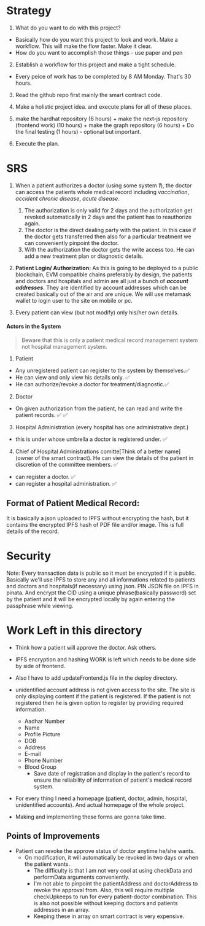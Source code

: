 # Strategy
1. What do you want to do with this project?
 - Basically how do you want this project to look and work. Make a workflow. This will make the flow faster. Make it clear. 
 - How do you want to accomplish those things - use paper and pen

2. Establish a workflow for this project and make a tight schedule.
 - Every peice of work has to be completed by 8 AM Monday. That's 30 hours.

3. Read the github repo first mainly the smart contract code. 

4. Make a holistic project idea. and execute plans for all of these places. 

5. make the hardhat repository (6 hours) + make the next-js repository (frontend work) (10 hours) + make the graph repository (6 hours)  + Do the final testing (1 hours) - optional but important.

6. Execute the plan.

# SRS
1.  When a patient authorizes a doctor (using some system ***1***), the doctor can access the patients whole medical record including *vaccination*, *accident* *chronic disease*, *acute disease*. 
    1.  The authorization is only valid for 2 days and the authorization get revoked automatically in 2 days and the patient has to reauthorize again. 
    2. The doctor is the direct dealing party with the patient. In this case if the doctor gets transferred then also for a particular treatment we can conveniently pinpoint the doctor. 
    3. With the authorization the doctor gets the write access too. He can add a new treatment plan or diagnostic details. 

2. **Patient Login/ Authorization:** As this is going to be deployed to a public blockchain, EVM compatible chains preferably by design, the patients and doctors and hospitals and admin are all just a bunch of ***account addresses***. They are identified by account addresses which can be created basically out of the air and are unique. We will use metamask wallet to login user to the site on mobile or pc. 

3. Every patient can view (but not modify) only his/her own details.


#### Actors in the System 
> Beware that this is only a patient medical record management system not hospital management system. 

1. Patient 
 - Any unregistered patient can register to the system by themselves.✅
 - He can view and only view his details only. ✅
 - He can authorize/revoke a doctor for treatment/diagnostic.✅

2. Doctor
 - On given authorization from the patient, he can read and write the patient records. ✅ ✅

3. Hospital Administration (every hospital has one administrative dept.)
 - this is under whose umbrella a doctor is registered under. ✅

4. Chief of Hospital Administrations comitte[Think of a better name] (owner of the smart contract). He can view the details of the patient in discretion of the committee members. ✅
 - can register a doctor. ✅
 - can register a hospital administration. ✅


 ## Format of Patient Medical Record: 
 It is basically a json uploaded to IPFS without encrypting the hash, but it contains the encrypted IPFS hash of PDF file and/or image. This is full details of the record. 

# Security
Note: Every transaction data is public so it must be encrypted if it is public. Basically we'll use IPFS to store any and all informations related to patients and doctors and hospitals(if necessary) using json. PIN JSON file on IPFS in pinata. And encrypt the CID using a unique phrase(basically password) set by the patient and it will be encrypted locally by again entering the passphrase while viewing.  

# Work Left in this directory
- Think how a patient will approve the doctor. Ask others. 
- IPFS encryption and hashing WORK is left which needs to be done side by side of frontend.
- Also I have to add updateFrontend.js file in the deploy directory. 

- unidentified account address is not given access to the site. The site is only displaying content if the patient is registered. If the patient is not registered then he is given option to register by providing required information.
    - Aadhar Number
    - Name
    - Profile Picture
    - DOB
    - Address
    - E-mail
    - Phone Number
    - Blood Group
        - Save date of registration and display in the patient's record to ensure the reliability of information of patient's medical record system.

- For every thing I need a homepage (patient, doctor, admin, hospital, unidentified accounts). And actual homepage of the whole project. 
    

- Making and implementing these forms are gonna take time.


## Points of Improvements
 - Patient can revoke the approve status of doctor anytime he/she wants. 
    - On modification, it will automatically be revoked in two days or when the patient wants. 
        - The difficulty is that I am not very cool at using checkData and performData arguments conveniently.
        - I'm not able to pinpoint the patientAddress and doctorAddress to revoke the approval from. Also, this will require multiple checkUpkeeps to run for every patient-doctor combination. This is also not possible without keeping doctors and patients addresses in an array. 
        - Keeping these in array on smart contract is very expensive. 


